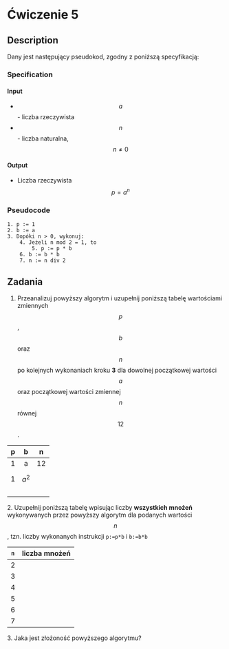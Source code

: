 # Ćwiczenie 5

## Description

Dany jest następujący pseudokod, zgodny z poniższą specyfikacją:

### Specification

#### Input

* $$a$$ - liczba rzeczywista
* $$n$$ - liczba naturalna, $$n \neq 0$$ 

#### Output

* Liczba rzeczywista $$p=a^n$$ 

### Pseudocode

```
1. p := 1
2. b := a
3. Dopóki n > 0, wykonuj:
    4. Jeżeli n mod 2 = 1, to
        5. p := p * b
    6. b := b * b
    7. n := n div 2
```

## Zadania

1. Przeanalizuj powyższy algorytm i uzupełnij poniższą tabelę wartościami zmiennych $$p$$ , $$b$$ oraz $$n$$ po kolejnych wykonaniach kroku **3** dla dowolnej początkowej wartości $$a$$ oraz początkowej wartości zmiennej $$n$$ równej $$12$$ .

|  p  |     b    |  n  |
| :-: | :------: | :-: |
|  1  |     a    |  12 |
|  1  | $$a^2$$  |     |
|     |          |     |
|     |          |     |
|     |          |     |

2\. Uzupełnij poniższą tabelę wpisując liczby **wszystkich mnożeń** wykonywanych przez powyższy algorytm dla podanych wartości $$n$$ , tzn. liczby wykonanych instrukcji `p:=p*b` i `b:=b*b`

| `n` | liczba mnożeń |
| :-: | :-----------: |
|  2  |               |
|  3  |               |
|  4  |               |
|  5  |               |
|  6  |               |
|  7  |               |

3\. Jaka jest złożoność powyższego algorytmu?

